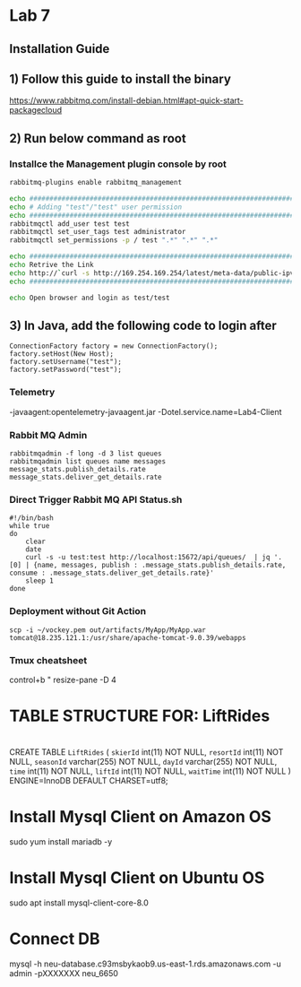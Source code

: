 # Lab 7

## Installation Guide
## 1) Follow this guide to install the binary
https://www.rabbitmq.com/install-debian.html#apt-quick-start-packagecloud  

## 2) Run below command as root

### Installce the Management plugin console by root
```bash
rabbitmq-plugins enable rabbitmq_management  

echo ##########################################################################
echo # Adding "test"/"test" user permission  
echo ##########################################################################
rabbitmqctl add_user test test  
rabbitmqctl set_user_tags test administrator  
rabbitmqctl set_permissions -p / test ".*" ".*" ".*"  

echo ##########################################################################
echo Retrive the Link  
echo http://`curl -s http://169.254.169.254/latest/meta-data/public-ipv4`:15672  
echo ##########################################################################

echo Open browser and login as test/test  
```

## 3) In Java, add the following code to login after 
    ConnectionFactory factory = new ConnectionFactory();
    factory.setHost(New Host);
    factory.setUsername("test");
    factory.setPassword("test");



### Telemetry
-javaagent:opentelemetry-javaagent.jar -Dotel.service.name=Lab4-Client

### Rabbit MQ Admin
```shell
rabbitmqadmin -f long -d 3 list queues
rabbitmqadmin list queues name messages message_stats.publish_details.rate message_stats.deliver_get_details.rate
```

### Direct Trigger Rabbit MQ API Status.sh
```shell
#!/bin/bash
while true
do
	clear
	date
	curl -s -u test:test http://localhost:15672/api/queues/  | jq '.[0] | {name, messages, publish : .message_stats.publish_details.rate, consume : .message_stats.deliver_get_details.rate}'
	sleep 1
done
```

### Deployment without Git Action
```shell
scp -i ~/vockey.pem out/artifacts/MyApp/MyApp.war tomcat@18.235.121.1:/usr/share/apache-tomcat-9.0.39/webapps  
```

### Tmux cheatsheet
control+b "
resize-pane -D 4


#
# TABLE STRUCTURE FOR: LiftRides
#

CREATE TABLE `LiftRides` (
`skierId` int(11) NOT NULL,
`resortId` int(11)  NOT NULL,
`seasonId` varchar(255) NOT NULL,
`dayId` varchar(255) NOT NULL,
`time` int(11) NOT NULL,
`liftId` int(11) NOT NULL,
`waitTime` int(11) NOT NULL
) ENGINE=InnoDB DEFAULT CHARSET=utf8;


# Install Mysql Client on Amazon OS
sudo yum install mariadb -y

# Install Mysql Client on Ubuntu OS
sudo apt install mysql-client-core-8.0

# Connect DB
mysql -h neu-database.c93msbykaob9.us-east-1.rds.amazonaws.com -u admin -pXXXXXXX neu_6650 